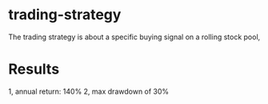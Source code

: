 # trading-strategy

The trading strategy is about a specific buying signal on a rolling stock pool,

# Results
1, annual return: 140% 
2, max drawdown of 30%
